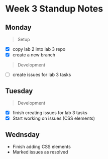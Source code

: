 # Week 3 Standup Notes

## Monday

> Setup
- [X] copy lab 2 into lab 3 repo
- [X] create a new branch

> Development
- [ ] create issues for lab 3 tasks

## Tuesday
> Development
- [X] finish creating issues for lab 3 tasks
- [X] Start working on issues (CSS elements)

## Wednsday
- Finish adding CSS elements
- Marked issues as resolved




